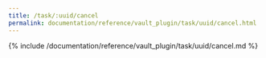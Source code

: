 ```yaml
---
title: /task/:uuid/cancel
permalink: documentation/reference/vault_plugin/task/uuid/cancel.html
---
```


{% include /documentation/reference/vault_plugin/task/uuid/cancel.md %}
